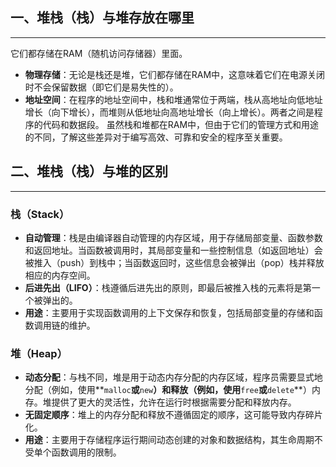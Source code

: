 ## 一、堆栈（栈）与堆存放在哪里
----
它们都存储在RAM（随机访问存储器）里面。
- **物理存储**：无论是栈还是堆，它们都存储在RAM中，这意味着它们在电源关闭时不会保留数据（即它们是易失性的）。
- **地址空间**：在程序的地址空间中，栈和堆通常位于两端，栈从高地址向低地址增长（向下增长），而堆则从低地址向高地址增长（向上增长）。两者之间是程序的代码和数据段。
虽然栈和堆都在RAM中，但由于它们的管理方式和用途的不同，了解这些差异对于编写高效、可靠和安全的程序至关重要。

## 二、堆栈（栈）与堆的区别
----
### **栈（Stack）**
- **自动管理**：栈是由编译器自动管理的内存区域，用于存储局部变量、函数参数和返回地址。当函数被调用时，其局部变量和一些控制信息（如返回地址）会被推入（push）到栈中；当函数返回时，这些信息会被弹出（pop）栈并释放相应的内存空间。
- **后进先出（LIFO）**：栈遵循后进先出的原则，即最后被推入栈的元素将是第一个被弹出的。
- **用途**：主要用于实现函数调用的上下文保存和恢复，包括局部变量的存储和函数调用链的维护。
### **堆（Heap）**
- **动态分配**：与栈不同，堆是用于动态内存分配的内存区域，程序员需要显式地分配（例如，使用**`malloc`**或**`new`**）和释放（例如，使用**`free`**或**`delete`**）内存。堆提供了更大的灵活性，允许在运行时根据需要分配和释放内存。
- **无固定顺序**：堆上的内存分配和释放不遵循固定的顺序，这可能导致内存碎片化。
- **用途**：主要用于存储程序运行期间动态创建的对象和数据结构，其生命周期不受单个函数调用的限制。